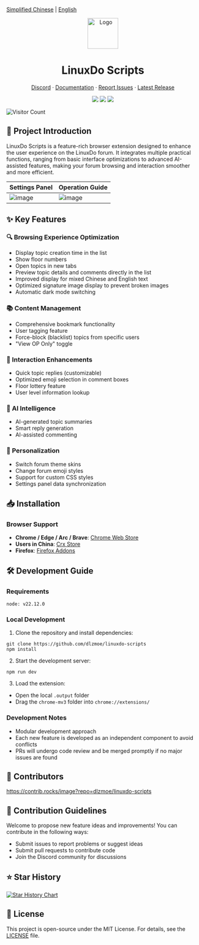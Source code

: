[Simplified Chinese](README.md) | [English](README_EN.md)  

<div align="center">  
  <a href="https://github.com/dlzmoe/linuxdo-scripts">  
    <img src="https://github.com/dlzmoe/linuxdo-scripts/blob/main/public/icon/128.png?raw=true" alt="Logo" width="80" height="80">  
  </a>  

  <h1>LinuxDo Scripts</h1>  

  <p>  
    <a href="https://discord.gg/n2pErsD7Kg">Discord</a>  
    ·  
    <a href="https://linuxdo-scripts.zishu.me">Documentation</a>  
    ·  
    <a href="https://github.com/dlzmoe/linuxdo-scripts/issues/new/choose">Report Issues</a>  
    ·  
    <a href="https://github.com/dlzmoe/linuxdo-scripts/releases/latest">Latest Release</a>  
  </p>  

  <p>  
    <img src="https://img.shields.io/github/stars/dlzmoe/linuxdo-scripts?style=flat&label=Github%20Stars">  
    <img src="https://img.shields.io/chrome-web-store/users/fbgblmjbeebanackldpbmpacppflgmlj?style=flat&label=Chrome%20Web%20Store">  
    <img src="https://img.shields.io/github/license/dlzmoe/linuxdo-scripts?style=flat&">  
  </p>  
</div>  

![Visitor Count](https://profile-counter.glitch.me/dlzmoe-linuxdo-scripts/count.svg)  

## 📖 Project Introduction  

LinuxDo Scripts is a feature-rich browser extension designed to enhance the user experience on the LinuxDo forum. It integrates multiple practical functions, ranging from basic interface optimizations to advanced AI-assisted features, making your forum browsing and interaction smoother and more efficient.  

| Settings Panel                                                                                  | Operation Guide                                                                                  |  
| ----------------------------------------------------------------------------------------- | ----------------------------------------------------------------------------------------- |  
| ![image](https://github.com/user-attachments/assets/8824696c-f2d4-4cfd-8273-901a3d007a39) | ![image](https://github.com/user-attachments/assets/a052a816-3209-4e3d-ba5d-252b6518bf55) |  

## ✨ Key Features  

### 🔍 Browsing Experience Optimization  
- Display topic creation time in the list  
- Show floor numbers  
- Open topics in new tabs  
- Preview topic details and comments directly in the list  
- Improved display for mixed Chinese and English text  
- Optimized signature image display to prevent broken images  
- Automatic dark mode switching  

### 📚 Content Management  
- Comprehensive bookmark functionality  
- User tagging feature  
- Force-block (blacklist) topics from specific users  
- "View OP Only" toggle  

### 💬 Interaction Enhancements  
- Quick topic replies (customizable)  
- Optimized emoji selection in comment boxes  
- Floor lottery feature  
- User level information lookup  

### 🤖 AI Intelligence  
- AI-generated topic summaries  
- Smart reply generation  
- AI-assisted commenting  

### 🎨 Personalization  
- Switch forum theme skins  
- Change forum emoji styles  
- Support for custom CSS styles  
- Settings panel data synchronization  

## 📥 Installation  

### Browser Support  
- **Chrome / Edge / Arc / Brave**: [Chrome Web Store](https://chromewebstore.google.com/detail/fbgblmjbeebanackldpbmpacppflgmlj)  
- **Users in China**: [Crx Store](https://www.crxsoso.com/webstore/detail/fbgblmjbeebanackldpbmpacppflgmlj)  
- **Firefox**: [Firefox Addons](https://addons.mozilla.org/zh-CN/firefox/addon/linux_do-scripts/)  

## 🛠️ Development Guide  

### Requirements  
```  
node: v22.12.0  
```  

### Local Development  
1. Clone the repository and install dependencies:  
```shell  
git clone https://github.com/dlzmoe/linuxdo-scripts  
npm install  
```  

2. Start the development server:  
```shell  
npm run dev  
```  

3. Load the extension:  
- Open the local `.output` folder  
- Drag the `chrome-mv3` folder into `chrome://extensions/`  

### Development Notes  
- Modular development approach  
- Each new feature is developed as an independent component to avoid conflicts  
- PRs will undergo code review and be merged promptly if no major issues are found  

## 🚀 Contributors  

https://contrib.rocks/image?repo=dlzmoe/linuxdo-scripts  

## 🤝 Contribution Guidelines  

Welcome to propose new feature ideas and improvements! You can contribute in the following ways:  
- Submit issues to report problems or suggest ideas  
- Submit pull requests to contribute code  
- Join the Discord community for discussions  

## ⭐️ Star History  

[![Star History Chart](https://api.star-history.com/svg?repos=dlzmoe/linuxdo-scripts&type=Timeline)](https://www.star-history.com/#dlzmoe/linuxdo-scripts&Timeline)  

## 📄 License  

This project is open-source under the MIT License. For details, see the [LICENSE](LICENSE) file.